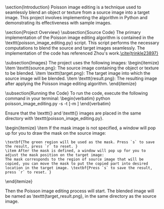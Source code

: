 \section{Introduction}
Poisson image editing is a technique used to seamlessly blend an object or texture from a source image into a target image. This project involves implementing the algorithm in Python and demonstrating its effectiveness with sample images.

\section{Project Overview}
\subsection{Source Code}
The primary implementation of the Poisson image editing algorithm is contained in the \texttt{poisson\_image\_editing.py} script. This script performs the necessary computations to blend the source and target images seamlessly. The implementation of the code has referenced Zhou's work.[\cite{trinkle23897}](https://github.com/Trinkle23897/Fast-Poisson-Image-Editing)

\subsection{Images}
The project uses the following images:
\begin{itemize}
    \item \texttt{source.png}: The source image containing the object or texture to be blended.
    \item \texttt{target.png}: The target image into which the source image will be blended.
    \item \texttt{result.png}: The resulting image after applying the Poisson image editing algorithm.
\end{itemize}

\subsection{Running the Code}
To run the code, execute the following command in your terminal:
\begin{verbatim}
python poisson_image_editing.py -s <source
image> -t <target image> [-m <mask image>]
\end{verbatim}

Ensure that the \texttt{<source image>} and \texttt{<target image>} images are placed in the same directory with \texttt{poisson\_image\_editing.py}.

\begin{itemize}
    \item If the mask image is not specified, a window will pop up for you to draw the mask on the source image:
    
    \textbf{The green region will be used as the mask. Press `s` to save the result, press `r` to reset. }
    \item After the mask is defined, a window will pop up for you to adjust the mask position on the target image: 
    The mask corresponds to the region of source image that will be copied, you can move the mask to put the copied part into desired location in the target image. \textbf{Press `s` to save the result, press `r` to reset. }
\end{itemize}

Then the Poisson image editing process will start. The blended image will be named as \texttt{target\_result.png}, in the same directory as the source image. 
